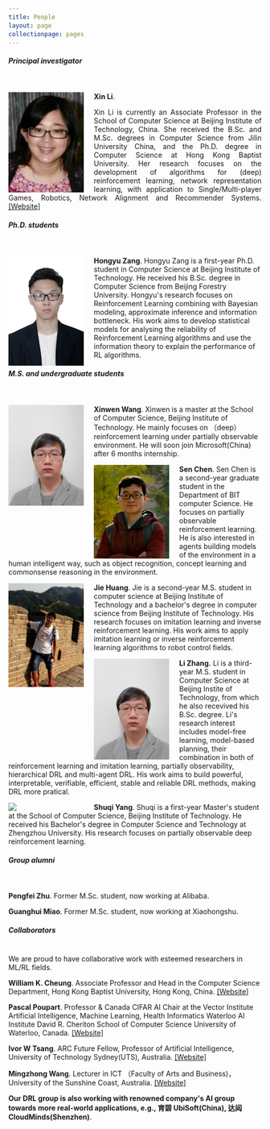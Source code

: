 ```yaml
---
title: People
layout: page
collectionpage: pages
---
```


<style type="text/css">
.bio{
  display: block;
  margin-right: 20px;
  float: left;
  width: 150px;
}
</style>

##### Principal investigator
<br>
<!---![XinLi](/images/bios/XinLi.png)--->

<img class="bio" src="/images/bios/XinLi.png" float="left" clear="both" align="left" width="120">**Xin Li**.  <p style="text-align:justify;">Xin Li is currently an Associate Professor in the School of Computer Science at Beijing Institute of Technology, China.  She received the B.Sc. and M.Sc. degrees in Computer Science from Jilin University  China, and the Ph.D. degree in Computer Science at Hong Kong Baptist University. Her research focuses on the development of algorithms for  (deep) reinforcement learning, network representation learning,  with application to Single/Multi-player Games, Robotics, Network Alignment and Recommender Systems. [[Website]](http://cs.bit.edu.cn/szdw/jsml/js/lixin/index.htm)</p >



##### Ph.D. students
<br>

<img class="bio" src="/images/bios/hyZang.jpg" float="left" clear="both" align="left" width="120">**Hongyu Zang**. Hongyu Zang is a first-year Ph.D. student in Computer Science at Beijing Institute of Technology. He received his B.Sc. degree in Computer Science from Beijing Forestry University. Hongyu's research focuses on Reinforcement Learning combining with Bayesian modeling, approximate inference and information bottleneck. His work aims to develop statistical models for analysing the reliability of Reinforcement Learning algorithms and use the information theory to explain the performance of RL algorithms.  

##### M.S. and undergraduate students
<br>

<img class="bio" src="/images/bios/Zli.jpeg" float="left" clear="both" align="left" width="120">**Xinwen Wang**. Xinwen is a master at the School of Computer Science, Beijing Institute of Technology. He mainly focuses on （deep） reinforcement learning under partially observable environment. He will soon join Microsoft(China) after 6 months internship.

<img class="bio" src="/images/bios/chensen.jpeg" float="left" clear="both" align="left" width="120">**Sen Chen**.  Sen Chen is a second-year graduate student in the Department of BIT computer Science. He focuses on partially observable reinforcement learning. He is also interested in agents building models of the environment in a human intelligent way, such as object recognition, concept learning and commonsense reasoning in the environment.

<img class="bio" src="/images/bios/huangjie.jpeg" float="left" clear="both" align="left" width="120">**Jie Huang**. Jie is a second-year M.S. student in computer science at Beijing Institute of Technology and a bachelor's degree in computer science from Beijing Institute of Technology. His research focuses on imitation learning and inverse reinforcement learning. His work aims to apply imitation learning or inverse reinforcement learning algorithms to robot control fields.

<img class="bio" src="/images/bios/Zli.jpeg" float="left" clear="both" align="left" width="120">**Li Zhang.** Li is a third-year M.S. student in Computer Science at Beijing Instite of Technology, from which he also recevived his B.Sc. degree. Li's research interest includes model-free learning, model-based planning, their combination in both of reinforcement learning and imitation learning, partially observability, hierarchical DRL and multi-agent DRL. His work aims to build powerful, interpretable, verifiable, efficient, stable and reliable DRL methods, making DRL more pratical.

<img class="bio" src="/images/bios/shuqi.jpeg" float="left" clear="both" align="left" width="120">**Shuqi Yang**. Shuqi is a first-year Master's student  at the School of Computer Science, Beijing Institute of Technology. He received his Bachelor's degree in Computer Science and Technology at Zhengzhou University. His research focuses on partially observable deep reinforcement learning.



##### Group alumni

<br>

**Pengfei Zhu**. Former M.Sc. student, now working at Alibaba.


**Guanghui Miao**. Former M.Sc. student, now working at Xiaohongshu.



##### Collaborators

<br> We are proud to have collaborative work with esteemed researchers in ML/RL fields.  

**William K. Cheung**. Associate Professor and Head in the Computer Science Department, Hong Kong Baptist University, Hong Kong, China. [[Website]](https://www.comp.hkbu.edu.hk/v1/?page=profile&id=william)


**Pascal Poupart**. Professor & Canada CIFAR AI Chair at the Vector Institute Artificial Intelligence, Machine Learning, Health Informatics Waterloo AI Institute David R. Cheriton School of Computer Science University of Waterloo, Canada. [[Website]](https://cs.uwaterloo.ca/~ppoupart/)


**Ivor W Tsang**. ARC Future Fellow, Professor of Artificial Intelligence, University of Technology Sydney(UTS), Australia. [[Website]](https://www.uts.edu.au/staff/ivor.tsang)

**Mingzhong Wang**. Lecturer in ICT （Faculty of Arts and Business)，University of the Sunshine Coast, Australia. [[Website]](https://www.usc.edu.au/staff/dr-mingzhong-wang)

**Our DRL group is also working with renowned company's AI group towards more real-world applications, e.g., 育碧 UbiSoft(China), 达闼 CloudMinds(Shenzhen)**. 
